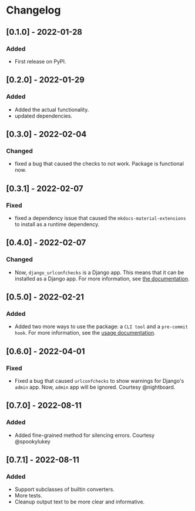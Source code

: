 # Changelog

## [0.1.0] - 2022-01-28

### Added

- First release on PyPI.

## [0.2.0] - 2022-01-29

### Added

- Added the actual functionality.
- updated dependencies.

## [0.3.0] - 2022-02-04

### Changed

- fixed a bug that caused the checks to not work. Package is functional now.

## [0.3.1] - 2022-02-07

### Fixed

- fixed a dependency issue that caused the `mkdocs-material-extensions` to install as a runtime dependency.

## [0.4.0] - 2022-02-07

### Changed

- Now, `django_urlconfchecks` is a Django app. This means that it can be installed as a Django app. For more
  information, see [the documentation](https://alisayyah.github.io/django-urlconfchecks/usage/).

## [0.5.0] - 2022-02-21

### Added

- Added two more ways to use the package: a `CLI tool` and a `pre-commit hook`. For more information, see
  the [usage documentation](https://alisayyah.github.io/django-urlconfchecks/usage/).

## [0.6.0] - 2022-04-01

### Fixed

- Fixed a bug that caused `urlconfchecks` to show warnings for Django's `admin` app. Now, `admin` app will be ignored.
  Courtesy @nightboard.

## [0.7.0] - 2022-08-11

### Added

- Added fine-grained method for silencing errors. Courtesy @spookylukey


## [0.7.1] - 2022-08-11

### Added
- Support subclasses of builtin converters.
- More tests.
- Cleanup output text to be more clear and informative.
